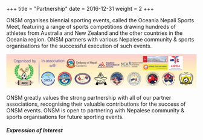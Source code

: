 +++
title = "Partnership"
date = 2016-12-31
weight = 2
+++

ONSM organises biennial sporting events, called the Oceania Nepali Sports Meet, featuring a range of sports competitions drawing hundreds of athletes from Australia and New Zealand and the other countries in the Oceania region. ONSM partners with various Nepalese community & sports organisations for the successful execution of such events.

<img class="img-thumbnail mb-3" src="../../img/associations.jpg" alt="Partner Associations">

ONSM greatly values the strong partnership with all of our partner associations, recognising their valuable contributions for the success of ONSM events. ONSM is open to partnering with Nepalese community & sports organisations for future sporting events. 

<div class="row">
<div class="col-md-7">

##### **Expression of Interest**
<script type="text/javascript" src="https://form.jotform.com/jsform/203383630737860"></script>
</div>
</div>
